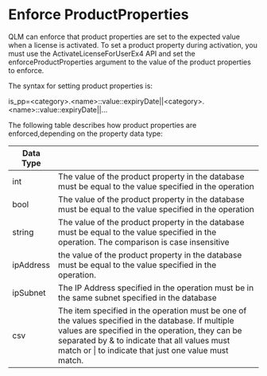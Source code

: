 # Enforce ProductProperties

QLM can enforce that product properties are set to the expected value when a license is activated. To set a product property during activation, you must use the ActivateLicenseForUserEx4 API and set the enforceProductProperties argument to the value of the product properties to enforce.

The syntax for setting product properties is:

is\_pp=\<category>.\<name>::value::expiryDate||\<category>.\<name>::value::expiryDate||...

The following table describes how product properties are enforced,depending on the property data type:

| Data Type |                                                                                                                                                                                                                                                                 |
| --------- | --------------------------------------------------------------------------------------------------------------------------------------------------------------------------------------------------------------------------------------------------------------- |
| int       | The value of the product property in the database must be equal to the value specified in the operation                                                                                                                                                         |
| bool      | The value of the product property in the database must be equal to the value specified in the operation                                                                                                                                                         |
| string    | The value of the product property in the database must be equal to the value specified in the operation. The comparison is case insensitive                                                                                                                     |
| ipAddress | the value of the product property in the database must be equal to the value specified in the operation.                                                                                                                                                        |
| ipSubnet  | The IP Address specified in the operation must be in the same subnet specified in the database                                                                                                                                                                  |
| csv       | The item specified in the operation must be one of the values specified in the database. If multiple values are specified in the operation, they can be separated by & to indicate that all values must match or \| to indicate that just one value must match. |

